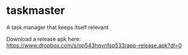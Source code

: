 # taskmaster
A task manager that keeps itself relevant

Download a release apk here: https://www.dropbox.com/s/op543hqvnfsp533/app-release.apk?dl=0



